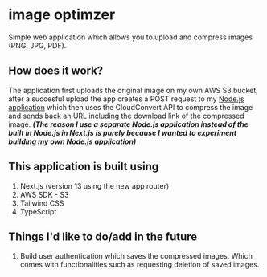 # image optimzer
Simple web application which allows you to upload and compress images (PNG, JPG, PDF). 

## How does it work?
The application first uploads the original image on my own AWS S3 bucket, after a succesful upload the app creates a POST request to my <a href="https://github.com/buuraak/cloudconverter">Node.js application</a> which then uses the CloudConvert API to compress the image and sends back an URL including the download link of the compressed image.
***(The reason I use a separate Node.js application instead of the built in Node.js in Next.js is purely because I wanted to experiment building my own Node.js application)***

## This application is built using
1. Next.js (version 13 using the new app router)
2. AWS SDK - S3
3. Tailwind CSS
4. TypeScript

## Things I'd like to do/add in the future
1. Build user authentication which saves the compressed images. Which comes with functionalities such as requesting deletion of saved images.
